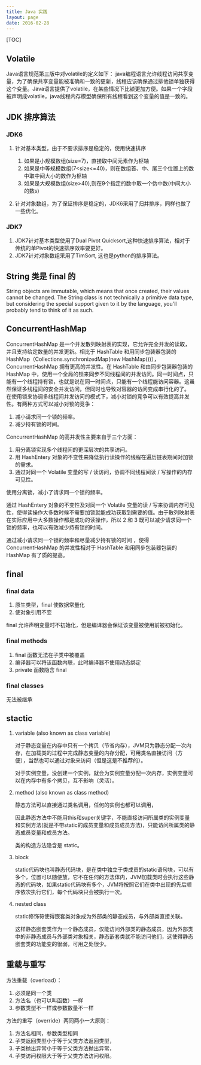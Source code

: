 ```yaml
---
title: Java 实践
layout: page
date: 2016-02-28
---
```

[TOC]

## Volatile
Java语言规范第三版中对volatile的定义如下： java编程语言允许线程访问共享变量，为了确保共享变量能被准确和一致的更新，线程应该确保通过排他锁单独获得这个变量。Java语言提供了volatile，在某些情况下比锁更加方便。如果一个字段被声明成volatile，java线程内存模型确保所有线程看到这个变量的值是一致的。

## JDK 排序算法
### JDK6
1. 针对基本类型，由于不要求排序是稳定的，使用快速排序

    1. 如果是小规模数组(size=7)，直接取中间元素作为枢轴
    2. 如果是中等规模数组(7<size<=40)，则在数组首、中、尾三个位置上的数中取中间大小的数作为枢轴
    3. 如果是大规模数组(size>40),则在9个指定的数中取一个伪中数(中间大小的数s)

2. 针对对象数组，为了保证排序是稳定的，JDK6采用了归并排序，同样也做了一些优化。

### JDK7
1. JDK7针对基本类型使用了Dual Pivot Quicksort,这种快速排序算法，相对于传统的单Pivot的快速排序效率要更好。
2. JDK7针对对象数组采用了TimSort, 这也是python的排序算法。

## String 类是 final 的
String objects are immutable, which means that once created, their values cannot be changed. The String class is not technically a primitive data type, but considering the special support given to it by the language, you'll probably tend to think of it as such.

## ConcurrentHashMap
ConcurrentHashMap 是一个并发散列映射表的实现，它允许完全并发的读取，并且支持给定数量的并发更新。相比于 HashTable 和用同步包装器包装的 HashMap（Collections.synchronizedMap(new HashMap())），ConcurrentHashMap 拥有更高的并发性。在 HashTable 和由同步包装器包装的 HashMap 中，使用一个全局的锁来同步不同线程间的并发访问。同一时间点，只能有一个线程持有锁，也就是说在同一时间点，只能有一个线程能访问容器。这虽然保证多线程间的安全并发访问，但同时也导致对容器的访问变成串行化的了。
在使用锁来协调多线程间并发访问的模式下，减小对锁的竞争可以有效提高并发性。有两种方式可以减小对锁的竞争：

1. 减小请求同一个锁的频率。
2. 减少持有锁的时间。

ConcurrentHashMap 的高并发性主要来自于三个方面：

1. 用分离锁实现多个线程间的更深层次的共享访问。
2. 用 HashEntery 对象的不变性来降低执行读操作的线程在遍历链表期间对加锁的需求。
3. 通过对同一个 Volatile 变量的写 / 读访问，协调不同线程间读 / 写操作的内存可见性。

使用分离锁，减小了请求同一个锁的频率。

通过 HashEntery 对象的不变性及对同一个 Volatile 变量的读 / 写来协调内存可见性，使得读操作大多数时候不需要加锁就能成功获取到需要的值。由于散列映射表在实际应用中大多数操作都是成功的读操作，所以 2 和 3 既可以减少请求同一个锁的频率，也可以有效减少持有锁的时间。

通过减小请求同一个锁的频率和尽量减少持有锁的时间 ，使得 ConcurrentHashMap 的并发性相对于 HashTable 和用同步包装器包装的 HashMap 有了质的提高。

## final
### final data
1. 原生类型，final 使数据常量化
2. 使对象引用不变

final 允许声明变量时不初始化，但是编译器会保证该变量被使用前被初始化。

### final methods
1. final 函数无法在子类中被覆盖
2. 编译器可以将该函数内联，此时编译器不使用动态绑定
3. private 函数隐含 final

### final classes
无法被继承


## stactic
1. variable (also known as class variable)

    对于静态变量在内存中只有一个拷贝（节省内存），JVM只为静态分配一次内存，在加载类的过程中完成静态变量的内存分配，可用类名直接访问（方便），当然也可以通过对象来访问（但是这是不推荐的）。

    对于实例变量，没创建一个实例，就会为实例变量分配一次内存，实例变量可以在内存中有多个拷贝，互不影响（灵活）。

2. method (also known as class method)

    静态方法可以直接通过类名调用，任何的实例也都可以调用，

    因此静态方法中不能用this和super关键字，不能直接访问所属类的实例变量和实例方法(就是不带static的成员变量和成员成员方法)，只能访问所属类的静态成员变量和成员方法。

    类的构造方法隐含是 static。

3. block

    static代码块也叫静态代码块，是在类中独立于类成员的static语句块，可以有多个，位置可以随便放，它不在任何的方法体内，JVM加载类时会执行这些静态的代码块，如果static代码块有多个，JVM将按照它们在类中出现的先后顺序依次执行它们，每个代码块只会被执行一次。

4. nested class

    static修饰符使得嵌套类对象成为外部类的静态成员，与外部类直接关联。

    这样静态嵌套类作为一个静态成员，仅能访问外部类的静态成员，因为外部类中的非静态成员与外部类对象相关，静态嵌套类就不能访问他们，这使得静态嵌套类的功能变的很弱，可用之处很少。

## 重载与重写
方法重载（overload）：

1. 必须是同一个类
2. 方法名（也可以叫函数）一样
3. 参数类型不一样或参数数量不一样

方法的重写（override）两同两小一大原则：

1. 方法名相同，参数类型相同
2. 子类返回类型小于等于父类方法返回类型，
3. 子类抛出异常小于等于父类方法抛出异常，
4. 子类访问权限大于等于父类方法访问权限。